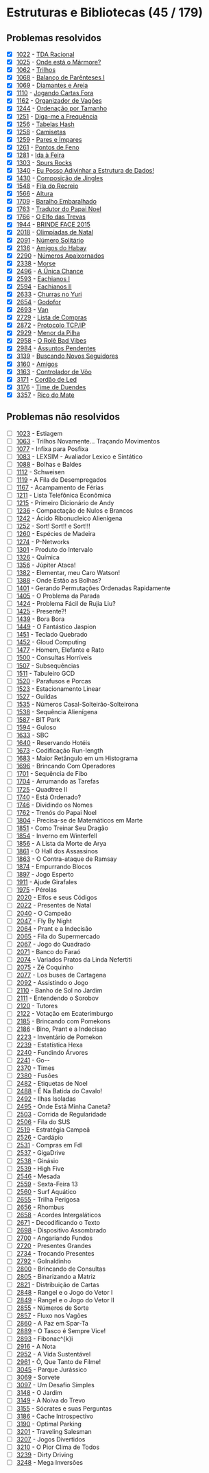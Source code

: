 # Estruturas e Bibliotecas (45 / 179)



## Problemas resolvidos

- [x]  [1022](https://www.beecrowd.com.br/repository/UOJ_1022.html) - [TDA Racional](https://github.com/potigol/beecrowd/blob/master/src/1000/1022.poti)
- [x]  [1025](https://www.beecrowd.com.br/repository/UOJ_1025.html) - [Onde está o Mármore?](https://github.com/potigol/beecrowd/blob/master/src/1000/1025.poti)
- [x]  [1062](https://www.beecrowd.com.br/repository/UOJ_1062.html) - [Trilhos](https://github.com/potigol/beecrowd/blob/master/src/1000/1062.poti)
- [x]  [1068](https://www.beecrowd.com.br/repository/UOJ_1068.html) - [Balanço de Parênteses I](https://github.com/potigol/beecrowd/blob/master/src/1000/1068.poti)
- [x]  [1069](https://www.beecrowd.com.br/repository/UOJ_1069.html) - [Diamantes e Areia](https://github.com/potigol/beecrowd/blob/master/src/1000/1069.poti)
- [x]  [1110](https://www.beecrowd.com.br/repository/UOJ_1110.html) - [Jogando Cartas Fora](https://github.com/potigol/beecrowd/blob/master/src/1100/1110.poti)
- [x]  [1162](https://www.beecrowd.com.br/repository/UOJ_1162.html) - [Organizador de Vagões](https://github.com/potigol/beecrowd/blob/master/src/1100/1162.poti)
- [x]  [1244](https://www.beecrowd.com.br/repository/UOJ_1244.html) - [Ordenação por Tamanho](https://github.com/potigol/beecrowd/blob/master/src/1200/1244.poti)
- [x]  [1251](https://www.beecrowd.com.br/repository/UOJ_1251.html) - [Diga-me a Frequência](https://github.com/potigol/beecrowd/blob/master/src/1200/1251.poti)
- [x]  [1256](https://www.beecrowd.com.br/repository/UOJ_1256.html) - [Tabelas Hash](https://github.com/potigol/beecrowd/blob/master/src/1200/1256.poti)
- [x]  [1258](https://www.beecrowd.com.br/repository/UOJ_1258.html) - [Camisetas](https://github.com/potigol/beecrowd/blob/master/src/1200/1258.poti)
- [x]  [1259](https://www.beecrowd.com.br/repository/UOJ_1259.html) - [Pares e Ímpares](https://github.com/potigol/beecrowd/blob/master/src/1200/1259.poti)
- [x]  [1261](https://www.beecrowd.com.br/repository/UOJ_1261.html) - [Pontos de Feno](https://github.com/potigol/beecrowd/blob/master/src/1200/1261.poti)
- [x]  [1281](https://www.beecrowd.com.br/repository/UOJ_1281.html) - [Ida à Feira](https://github.com/potigol/beecrowd/blob/master/src/1200/1281.poti)
- [x]  [1303](https://www.beecrowd.com.br/repository/UOJ_1303.html) - [Spurs Rocks](https://github.com/potigol/beecrowd/blob/master/src/1300/1303.poti)
- [x]  [1340](https://www.beecrowd.com.br/repository/UOJ_1340.html) - [Eu Posso Adivinhar a Estrutura de Dados!](https://github.com/potigol/beecrowd/blob/master/src/1300/1340.poti)
- [x]  [1430](https://www.beecrowd.com.br/repository/UOJ_1430.html) - [Composição de Jingles](https://github.com/potigol/beecrowd/blob/master/src/1400/1430.poti)
- [x]  [1548](https://www.beecrowd.com.br/repository/UOJ_1548.html) - [Fila do Recreio](https://github.com/potigol/beecrowd/blob/master/src/1500/1548.poti)
- [x]  [1566](https://www.beecrowd.com.br/repository/UOJ_1566.html) - [Altura](https://github.com/potigol/beecrowd/blob/master/src/1500/1566.poti)
- [x]  [1709](https://www.beecrowd.com.br/repository/UOJ_1709.html) - [Baralho Embaralhado](https://github.com/potigol/beecrowd/blob/master/src/1700/1709.poti)
- [x]  [1763](https://www.beecrowd.com.br/repository/UOJ_1763.html) - [Tradutor do Papai Noel](https://github.com/potigol/beecrowd/blob/master/src/1700/1763.poti)
- [x]  [1766](https://www.beecrowd.com.br/repository/UOJ_1766.html) - [O Elfo das Trevas](https://github.com/potigol/beecrowd/blob/master/src/1700/1766.poti)
- [x]  [1944](https://www.beecrowd.com.br/repository/UOJ_1944.html) - [BRINDE FACE 2015](https://github.com/potigol/beecrowd/blob/master/src/1900/1944.poti)
- [x]  [2018](https://www.beecrowd.com.br/repository/UOJ_2018.html) - [Olimpíadas de Natal](https://github.com/potigol/beecrowd/blob/master/src/2000/2018.poti)
- [x]  [2091](https://www.beecrowd.com.br/repository/UOJ_2091.html) - [Número Solitário](https://github.com/potigol/beecrowd/blob/master/src/2000/2091.poti)
- [x]  [2136](https://www.beecrowd.com.br/repository/UOJ_2136.html) - [Amigos do Habay](https://github.com/potigol/beecrowd/blob/master/src/2100/2136.poti)
- [x]  [2290](https://www.beecrowd.com.br/repository/UOJ_2290.html) - [Números Apaixornados](https://github.com/potigol/beecrowd/blob/master/src/2200/2290.poti)
- [x]  [2338](https://www.beecrowd.com.br/repository/UOJ_2338.html) - [Morse](https://github.com/potigol/beecrowd/blob/master/src/2300/2338.poti)
- [x]  [2496](https://www.beecrowd.com.br/repository/UOJ_2496.html) - [A Única Chance](https://github.com/potigol/beecrowd/blob/master/src/2400/2496.poti)
- [x]  [2593](https://www.beecrowd.com.br/repository/UOJ_2593.html) - [Eachianos I](https://github.com/potigol/beecrowd/blob/master/src/2500/2593.poti)
- [x]  [2594](https://www.beecrowd.com.br/repository/UOJ_2594.html) - [Eachianos II](https://github.com/potigol/beecrowd/blob/master/src/2500/2594.poti)
- [x]  [2633](https://www.beecrowd.com.br/repository/UOJ_2633.html) - [Churras no Yuri](https://github.com/potigol/beecrowd/blob/master/src/2600/2633.poti)
- [x]  [2654](https://www.beecrowd.com.br/repository/UOJ_2654.html) - [Godofor](https://github.com/potigol/beecrowd/blob/master/src/2600/2654.poti)
- [x]  [2693](https://www.beecrowd.com.br/repository/UOJ_2693.html) - [Van](https://github.com/potigol/beecrowd/blob/master/src/2600/2693.poti)
- [x]  [2729](https://www.beecrowd.com.br/repository/UOJ_2729.html) - [Lista de Compras](https://github.com/potigol/beecrowd/blob/master/src/2700/2729.poti)
- [x]  [2872](https://www.beecrowd.com.br/repository/UOJ_2872.html) - [Protocolo TCP/IP](https://github.com/potigol/beecrowd/blob/master/src/2800/2872.poti)
- [x]  [2929](https://www.beecrowd.com.br/repository/UOJ_2929.html) - [Menor da Pilha](https://github.com/potigol/beecrowd/blob/master/src/2900/2929.poti)
- [x]  [2958](https://www.beecrowd.com.br/repository/UOJ_2958.html) - [O Rolê Bad Vibes](https://github.com/potigol/beecrowd/blob/master/src/2900/2958.poti)
- [x]  [2984](https://www.beecrowd.com.br/repository/UOJ_2984.html) - [Assuntos Pendentes](https://github.com/potigol/beecrowd/blob/master/src/2900/2984.poti)
- [x]  [3139](https://www.beecrowd.com.br/repository/UOJ_3139.html) - [Buscando Novos Seguidores](https://github.com/potigol/beecrowd/blob/master/src/3100/3139.poti)
- [x]  [3160](https://www.beecrowd.com.br/repository/UOJ_3160.html) - [Amigos](https://github.com/potigol/beecrowd/blob/master/src/3100/3160.poti)
- [x]  [3163](https://www.beecrowd.com.br/repository/UOJ_3163.html) - [Controlador de Vôo](https://github.com/potigol/beecrowd/blob/master/src/3100/3163.poti)
- [x]  [3171](https://www.beecrowd.com.br/repository/UOJ_3171.html) - [Cordão de Led](https://github.com/potigol/beecrowd/blob/master/src/3100/3171.poti)
- [x]  [3176](https://www.beecrowd.com.br/repository/UOJ_3176.html) - [Time de Duendes](https://github.com/potigol/beecrowd/blob/master/src/3100/3176.poti)
- [x]  [3357](https://www.beecrowd.com.br/repository/UOJ_3357.html) - [Rico do Mate](https://github.com/potigol/beecrowd/blob/master/src/3300/3357.poti)

## Problemas não resolvidos

- [ ]  [1023](https://www.beecrowd.com.br/repository/UOJ_1023.html) - Estiagem
- [ ]  [1063](https://www.beecrowd.com.br/repository/UOJ_1063.html) - Trilhos Novamente... Traçando Movimentos
- [ ]  [1077](https://www.beecrowd.com.br/repository/UOJ_1077.html) - Infixa para Posfixa
- [ ]  [1083](https://www.beecrowd.com.br/repository/UOJ_1083.html) - LEXSIM - Avaliador Lexico e Sintático
- [ ]  [1088](https://www.beecrowd.com.br/repository/UOJ_1088.html) - Bolhas e Baldes
- [ ]  [1112](https://www.beecrowd.com.br/repository/UOJ_1112.html) - Schweisen
- [ ]  [1119](https://www.beecrowd.com.br/repository/UOJ_1119.html) - A Fila de Desempregados
- [ ]  [1167](https://www.beecrowd.com.br/repository/UOJ_1167.html) - Acampamento de Férias
- [ ]  [1211](https://www.beecrowd.com.br/repository/UOJ_1211.html) - Lista Telefônica Econômica
- [ ]  [1215](https://www.beecrowd.com.br/repository/UOJ_1215.html) - Primeiro Dicionário de Andy
- [ ]  [1236](https://www.beecrowd.com.br/repository/UOJ_1236.html) - Compactação de Nulos e Brancos
- [ ]  [1242](https://www.beecrowd.com.br/repository/UOJ_1242.html) - Ácido Ribonucleico Alienígena
- [ ]  [1252](https://www.beecrowd.com.br/repository/UOJ_1252.html) - Sort! Sort!! e Sort!!!
- [ ]  [1260](https://www.beecrowd.com.br/repository/UOJ_1260.html) - Espécies de Madeira
- [ ]  [1274](https://www.beecrowd.com.br/repository/UOJ_1274.html) - P-Networks
- [ ]  [1301](https://www.beecrowd.com.br/repository/UOJ_1301.html) - Produto do Intervalo
- [ ]  [1326](https://www.beecrowd.com.br/repository/UOJ_1326.html) - Química
- [ ]  [1356](https://www.beecrowd.com.br/repository/UOJ_1356.html) - Júpiter Ataca!
- [ ]  [1382](https://www.beecrowd.com.br/repository/UOJ_1382.html) - Elementar, meu Caro Watson!
- [ ]  [1388](https://www.beecrowd.com.br/repository/UOJ_1388.html) - Onde Estão as Bolhas?
- [ ]  [1401](https://www.beecrowd.com.br/repository/UOJ_1401.html) - Gerando Permutações Ordenadas Rapidamente
- [ ]  [1405](https://www.beecrowd.com.br/repository/UOJ_1405.html) - O Problema da Parada
- [ ]  [1424](https://www.beecrowd.com.br/repository/UOJ_1424.html) - Problema Fácil de Rujia Liu?
- [ ]  [1425](https://www.beecrowd.com.br/repository/UOJ_1425.html) - Presente?!
- [ ]  [1439](https://www.beecrowd.com.br/repository/UOJ_1439.html) - Bora Bora
- [ ]  [1449](https://www.beecrowd.com.br/repository/UOJ_1449.html) - O Fantástico Jaspion
- [ ]  [1451](https://www.beecrowd.com.br/repository/UOJ_1451.html) - Teclado Quebrado
- [ ]  [1452](https://www.beecrowd.com.br/repository/UOJ_1452.html) - Gloud Computing
- [ ]  [1477](https://www.beecrowd.com.br/repository/UOJ_1477.html) - Homem, Elefante e Rato
- [ ]  [1500](https://www.beecrowd.com.br/repository/UOJ_1500.html) - Consultas Horríveis
- [ ]  [1507](https://www.beecrowd.com.br/repository/UOJ_1507.html) - Subsequências
- [ ]  [1511](https://www.beecrowd.com.br/repository/UOJ_1511.html) - Tabuleiro GCD
- [ ]  [1520](https://www.beecrowd.com.br/repository/UOJ_1520.html) - Parafusos e Porcas
- [ ]  [1523](https://www.beecrowd.com.br/repository/UOJ_1523.html) - Estacionamento Linear
- [ ]  [1527](https://www.beecrowd.com.br/repository/UOJ_1527.html) - Guildas
- [ ]  [1535](https://www.beecrowd.com.br/repository/UOJ_1535.html) - Números Casal-Solteirão-Solteirona
- [ ]  [1538](https://www.beecrowd.com.br/repository/UOJ_1538.html) - Sequência Alienígena
- [ ]  [1587](https://www.beecrowd.com.br/repository/UOJ_1587.html) - BIT Park
- [ ]  [1594](https://www.beecrowd.com.br/repository/UOJ_1594.html) - Guloso
- [ ]  [1633](https://www.beecrowd.com.br/repository/UOJ_1633.html) - SBC
- [ ]  [1640](https://www.beecrowd.com.br/repository/UOJ_1640.html) - Reservando Hotéis
- [ ]  [1673](https://www.beecrowd.com.br/repository/UOJ_1673.html) - Codificação Run-length
- [ ]  [1683](https://www.beecrowd.com.br/repository/UOJ_1683.html) - Maior Retângulo em um Histograma
- [ ]  [1696](https://www.beecrowd.com.br/repository/UOJ_1696.html) - Brincando Com Operadores
- [ ]  [1701](https://www.beecrowd.com.br/repository/UOJ_1701.html) - Sequência de Fibo
- [ ]  [1704](https://www.beecrowd.com.br/repository/UOJ_1704.html) - Arrumando as Tarefas
- [ ]  [1725](https://www.beecrowd.com.br/repository/UOJ_1725.html) - Quadtree II
- [ ]  [1740](https://www.beecrowd.com.br/repository/UOJ_1740.html) - Está Ordenado?
- [ ]  [1746](https://www.beecrowd.com.br/repository/UOJ_1746.html) - Dividindo os Nomes
- [ ]  [1762](https://www.beecrowd.com.br/repository/UOJ_1762.html) - Trenós do Papai Noel
- [ ]  [1804](https://www.beecrowd.com.br/repository/UOJ_1804.html) - Precisa-se de Matemáticos em Marte
- [ ]  [1851](https://www.beecrowd.com.br/repository/UOJ_1851.html) - Como Treinar Seu Dragão
- [ ]  [1854](https://www.beecrowd.com.br/repository/UOJ_1854.html) - Inverno em Winterfell
- [ ]  [1856](https://www.beecrowd.com.br/repository/UOJ_1856.html) - A Lista da Morte de Arya
- [ ]  [1861](https://www.beecrowd.com.br/repository/UOJ_1861.html) - O Hall dos Assassinos
- [ ]  [1863](https://www.beecrowd.com.br/repository/UOJ_1863.html) - O Contra-ataque de Ramsay
- [ ]  [1874](https://www.beecrowd.com.br/repository/UOJ_1874.html) - Empurrando Blocos
- [ ]  [1897](https://www.beecrowd.com.br/repository/UOJ_1897.html) - Jogo Esperto
- [ ]  [1911](https://www.beecrowd.com.br/repository/UOJ_1911.html) - Ajude Girafales
- [ ]  [1975](https://www.beecrowd.com.br/repository/UOJ_1975.html) - Pérolas
- [ ]  [2020](https://www.beecrowd.com.br/repository/UOJ_2020.html) - Elfos e seus Códigos
- [ ]  [2022](https://www.beecrowd.com.br/repository/UOJ_2022.html) - Presentes de Natal
- [ ]  [2040](https://www.beecrowd.com.br/repository/UOJ_2040.html) - O Campeão
- [ ]  [2047](https://www.beecrowd.com.br/repository/UOJ_2047.html) - Fly By Night
- [ ]  [2064](https://www.beecrowd.com.br/repository/UOJ_2064.html) - Prant e a Indecisão
- [ ]  [2065](https://www.beecrowd.com.br/repository/UOJ_2065.html) - Fila do Supermercado
- [ ]  [2067](https://www.beecrowd.com.br/repository/UOJ_2067.html) - Jogo do Quadrado
- [ ]  [2071](https://www.beecrowd.com.br/repository/UOJ_2071.html) - Banco do Faraó
- [ ]  [2074](https://www.beecrowd.com.br/repository/UOJ_2074.html) - Variados Pratos da Linda Nefertiti
- [ ]  [2075](https://www.beecrowd.com.br/repository/UOJ_2075.html) - Zé Coquinho
- [ ]  [2077](https://www.beecrowd.com.br/repository/UOJ_2077.html) - Los buses de Cartagena
- [ ]  [2092](https://www.beecrowd.com.br/repository/UOJ_2092.html) - Assistindo o Jogo
- [ ]  [2110](https://www.beecrowd.com.br/repository/UOJ_2110.html) - Banho de Sol no Jardim
- [ ]  [2111](https://www.beecrowd.com.br/repository/UOJ_2111.html) - Entendendo o Sorobov
- [ ]  [2120](https://www.beecrowd.com.br/repository/UOJ_2120.html) - Tutores
- [ ]  [2122](https://www.beecrowd.com.br/repository/UOJ_2122.html) - Votação em Ecaterimburgo
- [ ]  [2185](https://www.beecrowd.com.br/repository/UOJ_2185.html) - Brincando com Pomekons
- [ ]  [2186](https://www.beecrowd.com.br/repository/UOJ_2186.html) - Bino, Prant e a Indecisao
- [ ]  [2223](https://www.beecrowd.com.br/repository/UOJ_2223.html) - Inventário de Pomekon
- [ ]  [2239](https://www.beecrowd.com.br/repository/UOJ_2239.html) - Estatística Hexa
- [ ]  [2240](https://www.beecrowd.com.br/repository/UOJ_2240.html) - Fundindo Árvores
- [ ]  [2241](https://www.beecrowd.com.br/repository/UOJ_2241.html) - Go--
- [ ]  [2370](https://www.beecrowd.com.br/repository/UOJ_2370.html) - Times
- [ ]  [2380](https://www.beecrowd.com.br/repository/UOJ_2380.html) - Fusões
- [ ]  [2482](https://www.beecrowd.com.br/repository/UOJ_2482.html) - Etiquetas de Noel
- [ ]  [2488](https://www.beecrowd.com.br/repository/UOJ_2488.html) - É Na Batida do Cavalo!
- [ ]  [2492](https://www.beecrowd.com.br/repository/UOJ_2492.html) - Ilhas Isoladas
- [ ]  [2495](https://www.beecrowd.com.br/repository/UOJ_2495.html) - Onde Está Minha Caneta?
- [ ]  [2503](https://www.beecrowd.com.br/repository/UOJ_2503.html) - Corrida de Regularidade
- [ ]  [2506](https://www.beecrowd.com.br/repository/UOJ_2506.html) - Fila do SUS
- [ ]  [2519](https://www.beecrowd.com.br/repository/UOJ_2519.html) - Estratégia Campeã
- [ ]  [2526](https://www.beecrowd.com.br/repository/UOJ_2526.html) - Cardápio
- [ ]  [2531](https://www.beecrowd.com.br/repository/UOJ_2531.html) - Compras em FdI
- [ ]  [2537](https://www.beecrowd.com.br/repository/UOJ_2537.html) - GigaDrive
- [ ]  [2538](https://www.beecrowd.com.br/repository/UOJ_2538.html) - Ginásio
- [ ]  [2539](https://www.beecrowd.com.br/repository/UOJ_2539.html) - High Five
- [ ]  [2546](https://www.beecrowd.com.br/repository/UOJ_2546.html) - Mesada
- [ ]  [2559](https://www.beecrowd.com.br/repository/UOJ_2559.html) - Sexta-Feira 13
- [ ]  [2560](https://www.beecrowd.com.br/repository/UOJ_2560.html) - Surf Aquático
- [ ]  [2655](https://www.beecrowd.com.br/repository/UOJ_2655.html) - Trilha Perigosa
- [ ]  [2656](https://www.beecrowd.com.br/repository/UOJ_2656.html) - Rhombus
- [ ]  [2658](https://www.beecrowd.com.br/repository/UOJ_2658.html) - Acordes Intergaláticos
- [ ]  [2671](https://www.beecrowd.com.br/repository/UOJ_2671.html) - Decodificando o Texto
- [ ]  [2698](https://www.beecrowd.com.br/repository/UOJ_2698.html) - Dispositivo Assombrado
- [ ]  [2700](https://www.beecrowd.com.br/repository/UOJ_2700.html) - Angariando Fundos
- [ ]  [2720](https://www.beecrowd.com.br/repository/UOJ_2720.html) - Presentes Grandes
- [ ]  [2734](https://www.beecrowd.com.br/repository/UOJ_2734.html) - Trocando Presentes
- [ ]  [2792](https://www.beecrowd.com.br/repository/UOJ_2792.html) - Golnaldinho
- [ ]  [2800](https://www.beecrowd.com.br/repository/UOJ_2800.html) - Brincando de Consultas
- [ ]  [2805](https://www.beecrowd.com.br/repository/UOJ_2805.html) - Binarizando a Matriz
- [ ]  [2821](https://www.beecrowd.com.br/repository/UOJ_2821.html) - Distribuição de Cartas
- [ ]  [2848](https://www.beecrowd.com.br/repository/UOJ_2848.html) - Rangel e o Jogo do Vetor I
- [ ]  [2849](https://www.beecrowd.com.br/repository/UOJ_2849.html) - Rangel e o Jogo do Vetor II
- [ ]  [2855](https://www.beecrowd.com.br/repository/UOJ_2855.html) - Números de Sorte
- [ ]  [2857](https://www.beecrowd.com.br/repository/UOJ_2857.html) - Fluxo nos Vagões
- [ ]  [2860](https://www.beecrowd.com.br/repository/UOJ_2860.html) - A Paz em Spar-Ta
- [ ]  [2889](https://www.beecrowd.com.br/repository/UOJ_2889.html) - O Tasco é Sempre Vice!
- [ ]  [2893](https://www.beecrowd.com.br/repository/UOJ_2893.html) - Fibonac^{k}i
- [ ]  [2916](https://www.beecrowd.com.br/repository/UOJ_2916.html) - A Nota
- [ ]  [2952](https://www.beecrowd.com.br/repository/UOJ_2952.html) - A Vida Sustentável
- [ ]  [2961](https://www.beecrowd.com.br/repository/UOJ_2961.html) - Ô, Que Tanto de Filme!
- [ ]  [3045](https://www.beecrowd.com.br/repository/UOJ_3045.html) - Parque Jurássico
- [ ]  [3069](https://www.beecrowd.com.br/repository/UOJ_3069.html) - Sorvete
- [ ]  [3097](https://www.beecrowd.com.br/repository/UOJ_3097.html) - Um Desafio Simples
- [ ]  [3148](https://www.beecrowd.com.br/repository/UOJ_3148.html) - O Jardim
- [ ]  [3149](https://www.beecrowd.com.br/repository/UOJ_3149.html) - A Noiva do Trevo
- [ ]  [3155](https://www.beecrowd.com.br/repository/UOJ_3155.html) - Sócrates e suas Perguntas
- [ ]  [3186](https://www.beecrowd.com.br/repository/UOJ_3186.html) - Cache Introspectivo
- [ ]  [3190](https://www.beecrowd.com.br/repository/UOJ_3190.html) - Optimal Parking
- [ ]  [3201](https://www.beecrowd.com.br/repository/UOJ_3201.html) - Traveling Salesman
- [ ]  [3207](https://www.beecrowd.com.br/repository/UOJ_3207.html) - Jogos Divertidos
- [ ]  [3210](https://www.beecrowd.com.br/repository/UOJ_3210.html) - O Pior Clima de Todos
- [ ]  [3239](https://www.beecrowd.com.br/repository/UOJ_3239.html) - Dirty Driving
- [ ]  [3248](https://www.beecrowd.com.br/repository/UOJ_3248.html) - Mega Inversões